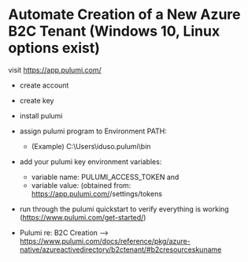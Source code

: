 # Automate Creation of a New Azure B2C Tenant  (Windows 10, Linux options exist)

visit https://app.pulumi.com/
- create account
- create key
- install pulumi
- assign pulumi program to Environment PATH:
  - (Example) C:\Users\iduso\.pulumi\bin

- add your pulumi key environment variables:
  - variable name: PULUMI_ACCESS_TOKEN and 
  - variable value: <YOURpulumiAccessKey>  (obtained from:  https://app.pulumi.com/<yourPulumiUserName>/settings/tokens

- run through the pulumi quickstart to verify everything is working (https://www.pulumi.com/get-started/)
- Pulumi re: B2C Creation --> https://www.pulumi.com/docs/reference/pkg/azure-native/azureactivedirectory/b2ctenant/#b2cresourceskuname
